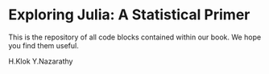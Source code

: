 # Exploring Julia: A Statistical Primer

This is the repository of all code blocks contained within our book. We hope you find them useful.

H.Klok
Y.Nazarathy
